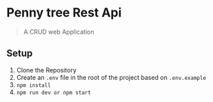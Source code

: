# Penny tree Rest Api

> A CRUD web Application

## Setup

1. Clone the Repository
1. Create an `.env` file in the root of the project based on `.env.example`
1. `npm install`
1. `npm run dev or npm start`
